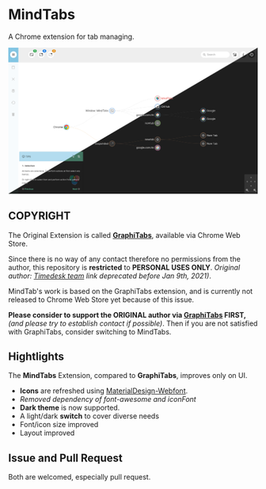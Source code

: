 # MindTabs

A Chrome extension for tab managing.

![MindTabs ScreenShot](./demo/MindTabs.png)

## COPYRIGHT

The Original Extension is called [**GraphiTabs**](https://chrome.google.com/webstore/detail/graphitabs/dcfclemgmkccmnpgnldhldjmflphkimp), available via Chrome Web Store.

Since there is no way of any contact therefore no permissions from the author, this repository is **restricted** to **PERSONAL USES ONLY**. *Original author: [Timedesk team](http://www.timedesk.org) link deprecated before Jan 9th, 2021)*.

MindTab's work is based on the GraphiTabs extension, and is currently not released to Chrome Web Store yet because of this issue.

**Please consider to support the ORIGINAL author via [GraphiTabs](https://chrome.google.com/webstore/detail/graphitabs/dcfclemgmkccmnpgnldhldjmflphkimp) FIRST,** *(and please try to establish contact if possible)*. Then if you are not satisfied with GraphiTabs, consider switching to MindTabs.

## Hightlights

The **MindTabs** Extension, compared to **GraphiTabs**, improves only on UI.

- **Icons** are refreshed using [MaterialDesign-Webfont](https://github.com/Templarian/MaterialDesign-Webfont).
- *Removed dependency of font-awesome and iconFont*
- **Dark theme** is now supported.
- A light/dark **switch** to cover diverse needs
- Font/icon size improved
- Layout improved

## Issue and Pull Request

Both are welcomed, especially pull request.
